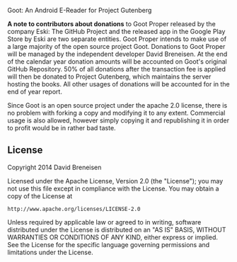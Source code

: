 Goot: An Android E-Reader for Project Gutenberg

**A note to contributors about donations** to Goot Proper released by the company Eski:
The GitHub Project and the released app in the Google Play Store by Eski are two separate entities.  Goot Proper intends to make use of a large majority of the open source project Goot.  Donations to Goot Proper will be managed by the independent developer David Breneisen.  At the end of the calendar year donation amounts will be accounted on Goot's original GitHub Repository.  50% of all donations after the transaction fee is applied will then be donated to Project Gutenberg, which maintains the server hosting the books.  All other usages of donations will be accounted for in the end of year report.

Since Goot is an open source project under the apache 2.0 license, there is no problem with forking a copy and modifying it to any extent.  Commercial usage is also allowed, however simply copying it and republishing it in order to profit would be in rather bad taste.



License
-------   

Copyright 2014 David Breneisen

Licensed under the Apache License, Version 2.0 (the "License");
you may not use this file except in compliance with the License.
You may obtain a copy of the License at

    http://www.apache.org/licenses/LICENSE-2.0

Unless required by applicable law or agreed to in writing, software
distributed under the License is distributed on an "AS IS" BASIS,
WITHOUT WARRANTIES OR CONDITIONS OF ANY KIND, either express or implied.
See the License for the specific language governing permissions and
limitations under the License.

